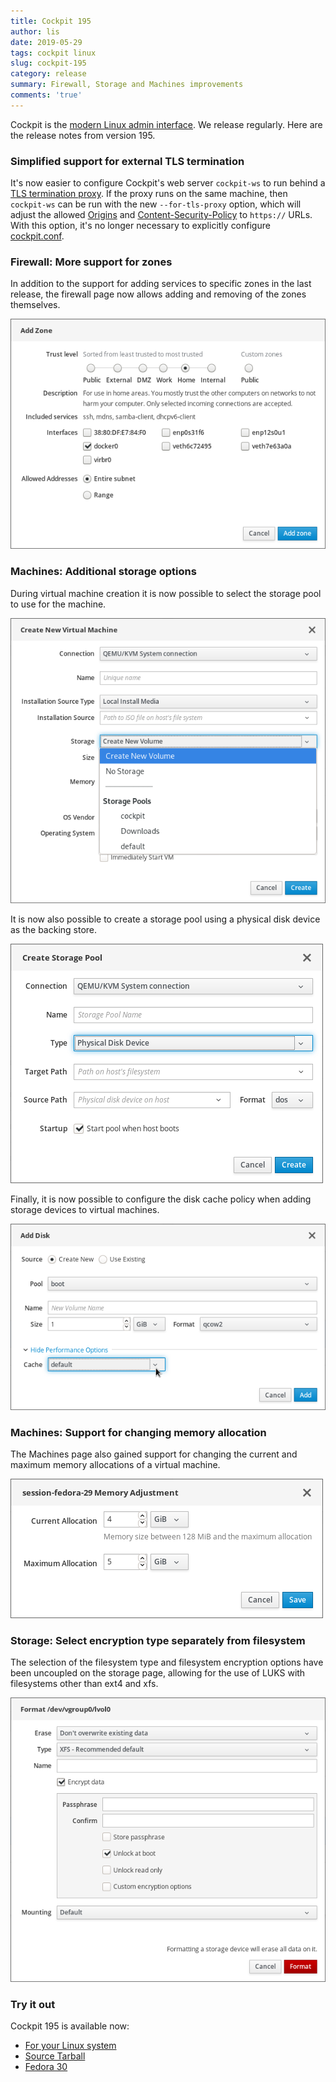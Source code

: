 ```yaml
---
title: Cockpit 195
author: lis
date: 2019-05-29
tags: cockpit linux
slug: cockpit-195
category: release
summary: Firewall, Storage and Machines improvements
comments: 'true'
---
```


Cockpit is the [modern Linux admin interface](https://cockpit-project.org/). We
release regularly. Here are the release notes from version 195.

### Simplified support for external TLS termination

It's now easier to configure Cockpit's web server `cockpit-ws` to run
behind a
[TLS termination proxy](https://en.wikipedia.org/wiki/TLS_termination_proxy).
If the proxy runs on the same machine, then `cockpit-ws` can be run with
the new `--for-tls-proxy` option, which will adjust the allowed
[Origins](https://developer.mozilla.org/en-US/docs/Web/HTTP/Headers/Origin)
and
[Content-Security-Policy](https://developer.mozilla.org/en-US/docs/Web/HTTP/CSP)
to `https://` URLs. With this option, it's no longer necessary to
explicitly configure
[cockpit.conf](https://cockpit-project.org/guide/latest/cockpit.conf.5.html).

### Firewall: More support for zones

In addition to the support for adding services to specific zones in the
last release, the firewall page now allows adding and removing of the zones
themselves.

![Adding firewall zones](/images/firewall-add-zone.png)

### Machines: Additional storage options

During virtual machine creation it is now possible to select the
storage pool to use for the machine.

![Select storage pool during machine creation](/images/machines-select-storage-pool.png)

It is now also possible to create a storage pool using a physical disk
device as the backing store.

![Create storage pool on physical disk device](/images/machines-new-pool-physical-disk-device.png)

Finally, it is now possible to configure the disk cache policy when
adding storage devices to virtual machines.

![Adjust virtual machine disk cache policy](/images/machines-disk-cache-policy.png)

### Machines: Support for changing memory allocation

The Machines page also gained support for changing the current and
maximum memory allocations of a virtual machine.

![Adjust virtual machine memory allocation](/images/machines-memory-allocation.png)

### Storage: Select encryption type separately from filesystem

The selection of the filesystem type and filesystem encryption options
have been uncoupled on the storage page, allowing for the use of LUKS
with filesystems other than ext4 and xfs.

![New encryption option](/images/storage-separate-encryption-option.png)

### Try it out

Cockpit 195 is available now:

 * [For your Linux system](https://cockpit-project.org/running.html)
 * [Source Tarball](https://github.com/cockpit-project/cockpit/releases/tag/195)
 * [Fedora 30](https://bodhi.fedoraproject.org/updates/FEDORA-2019-553472e6c2)

